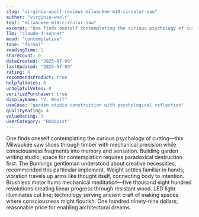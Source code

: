 ```yaml
---
slug: "virginia-woolf-reviews-milwaukee-m18-circular-saw"
author: "virginia-woolf"
tool: "milwaukee-m18-circular-saw"
excerpt: "One finds oneself contemplating the curious psychology of cutting—this Milwaukee saw slices through timber with mechanical precision while consciousness fragments into memory and sensation."
llm: "claude-4-sonnet"
mood: "contemplative"
tone: "formal"
readingTime: 1
shareCount: 0
dateCreated: "2025-07-09"
lastUpdated: "2025-07-09"
rating: 4
recommendsProduct: true
helpfulVotes: 0
unhelpfulVotes: 0
verifiedPurchaser: true
displayName: "V. Woolf"
useCase: "garden studio construction with psychological reflection"
qualityRating: 4
valueRating: 3
userCategory: "Hobbyist"
---
```


One finds oneself contemplating the curious psychology of cutting—this Milwaukee saw slices through timber with mechanical precision while consciousness fragments into memory and sensation. Building garden writing studio; space for contemplation requires paradoxical destruction first. The Bunnings gentleman understood about creative necessities, recommended this particular implement. Weight settles familiar in hands; vibration travels up arms like thought itself, connecting body to intention. Brushless motor hums mechanical meditation—five thousand eight hundred revolutions creating linear progress through resistant wood. LED light illuminates cut line; technology serving ancient craft of making spaces where consciousness might flourish. One hundred ninety-nine dollars; reasonable price for enabling architectural dreams. 

